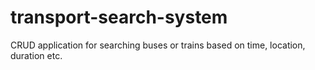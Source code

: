 # transport-search-system
CRUD application for searching buses or trains based on time, location, duration etc.
